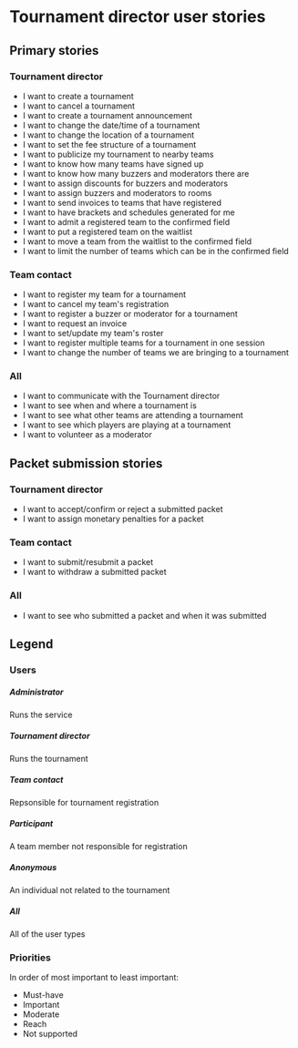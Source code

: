 # Tournament director user stories

## Primary stories
### Tournament director
- I want to create a tournament
- I want to cancel a tournament
- I want to create a tournament announcement
- I want to change the date/time of a tournament
- I want to change the location of a tournament
- I want to set the fee structure of a tournament
- I want to publicize my tournament to nearby teams
- I want to know how many teams have signed up
- I want to know how many buzzers and moderators there are
- I want to assign discounts for buzzers and moderators
- I want to assign buzzers and moderators to rooms
- I want to send invoices to teams that have registered
- I want to have brackets and schedules generated for me
- I want to admit a registered team to the confirmed field
- I want to put a registered team on the waitlist
- I want to move a team from the waitlist to the confirmed field
- I want to limit the number of teams which can be in the confirmed field

### Team contact
- I want to register my team for a tournament
- I want to cancel my team's registration
- I want to register a buzzer or moderator for a tournament
- I want to request an invoice
- I want to set/update my team's roster
- I want to register multiple teams for a tournament in one session
- I want to change the number of teams we are bringing to a tournament

### All
- I want to communicate with the Tournament director
- I want to see when and where a tournament is
- I want to see what other teams are attending a tournament
- I want to see which players are playing at a tournament
- I want to volunteer as a moderator

## Packet submission stories
### Tournament director
- I want to accept/confirm or reject a submitted packet
- I want to assign monetary penalties for a packet

### Team contact
- I want to submit/resubmit a packet
- I want to withdraw a submitted packet

### All
- I want to see who submitted a packet and when it was submitted

## Legend
### Users

##### Administrator
Runs the service

##### Tournament director
Runs the tournament

##### Team contact
Repsonsible for tournament registration

##### Participant
A team member not responsible for registration

##### Anonymous
An individual not related to the tournament

##### All
All of the user types

### Priorities
In order of most important to least important:

- Must-have
- Important
- Moderate
- Reach
- Not supported
